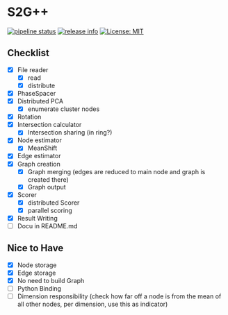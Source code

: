 # S2G++

[![pipeline status](https://gitlab.hpi.de/akita/s2gpp/badges/main/pipeline.svg)](https://gitlab.hpi.de/akita/s2gpp/-/commits/main)
[![release info](https://img.shields.io/badge/Release-0.3.0-blue)](https://gitlab.hpi.de/phillip.wenig/s2gpp/-/releases/0.3.0)
[![License: MIT](https://img.shields.io/badge/License-MIT-yellow.svg)](https://opensource.org/licenses/MIT)


## Checklist

- [x] File reader
  - [x] read
  - [x] distribute
- [x] PhaseSpacer
- [x] Distributed PCA
  - [x] enumerate cluster nodes
- [x] Rotation
- [x] Intersection calculator
  - [x] Intersection sharing (in ring?)
- [x] Node estimator
    - [x] MeanShift
- [x] Edge estimator
- [x] Graph creation
  - [x] Graph merging (edges are reduced to main node and graph is created there)
  - [x] Graph output
- [x] Scorer
  - [x] distributed Scorer
  - [x] parallel scoring
- [x] Result Writing
- [ ] Docu in README.md

## Nice to Have
- [x] Node storage
- [x] Edge storage
- [x] No need to build Graph
- [ ] Python Binding
- [ ] Dimension responsibility (check how far off a node is from the mean of all other nodes, per dimension, use this as indicator)
